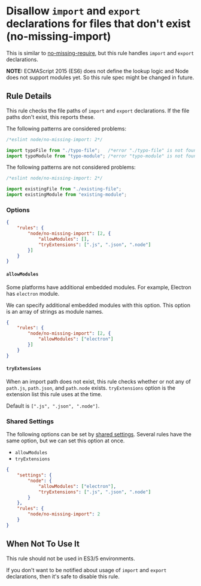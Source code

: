 # Disallow `import` and `export` declarations for files that don't exist (no-missing-import)

This is similar to [no-missing-require](no-missing-require.md), but this rule handles `import` and `export` declarations.

**NOTE:** ECMAScript 2015 (ES6) does not define the lookup logic and Node does not support modules yet. So this rule spec might be changed in future.

## Rule Details

This rule checks the file paths of `import` and `export` declarations.
If the file paths don't exist, this reports these.

The following patterns are considered problems:

```js
/*eslint node/no-missing-import: 2*/

import typoFile from "./typo-file";   /*error "./typo-file" is not found.*/
import typoModule from "typo-module"; /*error "typo-module" is not found.*/
```

The following patterns are not considered problems:

```js
/*eslint node/no-missing-import: 2*/

import existingFile from "./existing-file";
import existingModule from "existing-module";
```

### Options

```json
{
    "rules": {
        "node/no-missing-import": [2, {
            "allowModules": [],
            "tryExtensions": [".js", ".json", ".node"]
        }]
    }
}
```

#### `allowModules`

Some platforms have additional embedded modules.
For example, Electron has `electron` module.

We can specify additional embedded modules with this option.
This option is an array of strings as module names.

```json
{
    "rules": {
        "node/no-missing-import": [2, {
            "allowModules": ["electron"]
        }]
    }
}
```

#### `tryExtensions`

When an import path does not exist, this rule checks whether or not any of `path.js`, `path.json`, and `path.node` exists.
`tryExtensions` option is the extension list this rule uses at the time.

Default is `[".js", ".json", ".node"]`.

### Shared Settings

The following options can be set by [shared settings](http://eslint.org/docs/user-guide/configuring.html#adding-shared-settings).
Several rules have the same option, but we can set this option at once.

- `allowModules`
- `tryExtensions`

```json
{
    "settings": {
        "node": {
            "allowModules": ["electron"],
            "tryExtensions": [".js", ".json", ".node"]
        }
    },
    "rules": {
        "node/no-missing-import": 2
    }
}
```

## When Not To Use It

This rule should not be used in ES3/5 environments.

If you don't want to be notified about usage of `import` and `export` declarations, then it's safe to disable this rule.
